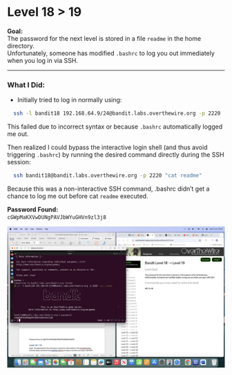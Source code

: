 # Level 18 > 19

**Goal:**  
The password for the next level is stored in a file `readme` in the home directory.  
Unfortunately, someone has modified `.bashrc` to log you out immediately when you log in via SSH.

---

### What I Did:

- Initially tried to log in normally using:

```bash
  ssh -l bandit18 192.168.64.9/24@bandit.labs.overthewire.org -p 2220
```

This failed due to incorrect syntax or because `.bashrc` automatically logged me out.

Then realized I could bypass the interactive login shell (and thus avoid triggering `.bashrc`) by running the desired command directly during the SSH session:

```bash
  ssh bandit18@bandit.labs.overthewire.org -p 2220 "cat readme"
```

Because this was a non-interactive SSH command, .bashrc didn’t get a chance to log me out before cat `readme` executed.

**Password Found:**  
`cGWpMaKXVwDUNgPAVJbWYuGHVn9zl3j8`

![Bandit Level 18 to 19](images.png/bandit-level%2018%20>%2019.png)